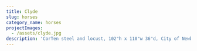 ```yaml
---
title: Clyde
slug: horses
category_name: horses
projectImages:
  - /assets/clyde.jpg
description: 'CorTen steel and locust, 102"h x 110"w 36"d, City of Newburyport Ma, 2009'
---
```


